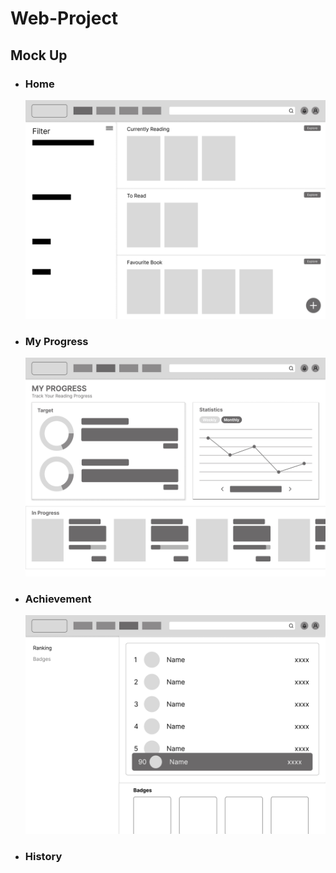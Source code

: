# Web-Project

<h2>Mock Up</h2>
<ul>
  <li>
    <h3>Home</h3>
    <img src="/Mockup/Home.jpg" alt="Home Page"  width="500" height="350">
  </li>
   <li>
    <h3>My Progress</h3>
     <img src="/Mockup/My Progress.jpg" alt="Progress Page"  width="500" height="350">
  </li>
   <li>
    <h3>Achievement</h3>
     <img src="/Mockup/Gamifikasi (ranking).jpg" alt="Achievement Page"  width="500" height="350">
  </li>
  <li>
    <h3>History</h3>
  </li>
</ul>
